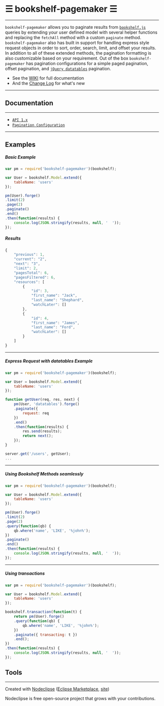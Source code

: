 

# ☰ bookshelf-pagemaker ☰
---

`bookshelf-pagemaker` allows you to paginate results from [`bookshelf.js`](http://bookshelfjs.org/) queries by extending your user defined model with several helper functions and replacing the `fetchAll` method with a custom `paginate` method. `bookshelf-pagemaker` also has built in support for handling express style request objects in order to sort, order, search, limit, and offset your results. In addition to all of these extended methods, the pagination formatting is also customizable based on your requirement. Out of the box `bookshelf-pagemaker` has pagination configurations for a simple paged pagination, offset pagination, and [`jQuery datatables`](https://www.datatables.net/) pagination.


* See the [WIKI](https://github.com/bhoriuchi/bookshelf-pagemaker/wiki) for full documentation
* And the [Change Log](https://github.com/bhoriuchi/bookshelf-pagemaker/wiki/Change-Log) for what's new

---


## Documentation
---
* [`API 1.x`](https://github.com/bhoriuchi/bookshelf-pagemaker/wiki/API-1.0)
* [`Pagination Configuration`](https://github.com/bhoriuchi/bookshelf-pagemaker/wiki/Pagination-Configuration)

---

## Examples

##### Basic Example

```js
var pm = require('bookshelf-pagemaker')(bookshelf);

var User = bookshelf.Model.extend({
    tableName: 'users'
});

pm(User).forge()
.limit(2)
.page(2)
.paginate()
.end()
.then(function(results) {
	console.log(JSON.stringify(results, null, '  '));
});

```
##### Results

```js
{
    "previous": 1,
    "current": "2",
    "next": "3",
    "limit": 2,
    "pagesTotal": 6,
    "pagesFiltered": 6,
    "resources": [
        {
            "id": 3,
            "first_name": "Jack",
            "last_name": "Shephard",
            "watchLater": []
        },
        {
            "id": 4,
            "first_name": "James",
            "last_name": "Ford",
            "watchLater": []
        }
    ]
}
```

---

##### Express Request with datatables Example

```js
var pm = require('bookshelf-pagemaker')(bookshelf);

var User = bookshelf.Model.extend({
    tableName: 'users'
});

function getUser(req, res, next) {
    pm(User, 'datatables').forge()
    .paginate({
        request: req
    })
    .end()
    .then(function(results) {
	    res.send(results);
        return next();
    });
}

server.get('/users', getUser);
...
```

---

##### Using Bookshelf Methods seamlessly

```js
var pm = require('bookshelf-pagemaker')(bookshelf);

var User = bookshelf.Model.extend({
    tableName: 'users'
});

pm(User).forge()
.limit(2)
.page(2)
.query(function(qb) {
    qb.where('name', 'LIKE', '%john%');
})
.paginate()
.end()
.then(function(results) {
	console.log(JSON.stringify(results, null, '  '));
});

```

---

##### Using transactions

```js
var pm = require('bookshelf-pagemaker')(bookshelf);

var User = bookshelf.Model.extend({
    tableName: 'users'
});

bookshelf.transaction(function(t) {
    return pm(User).forge()
    .query(function(qb) {
        qb.where('name', 'LIKE', '%john%');
    })
    .paginate({ transacting: t })
    .end();
})
.then(function(results) {
	console.log(JSON.stringify(results, null, '  '));
});

```

## Tools
---

Created with [Nodeclipse](https://github.com/Nodeclipse/nodeclipse-1)
 ([Eclipse Marketplace](http://marketplace.eclipse.org/content/nodeclipse), [site](http://www.nodeclipse.org))   

Nodeclipse is free open-source project that grows with your contributions.